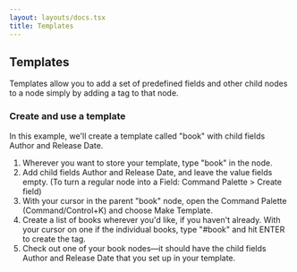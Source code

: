 ```yaml
---
layout: layouts/docs.tsx
title: Templates
---
```

## Templates

Templates allow you to add a set of predefined fields and other child nodes to a node simply by adding a tag to that node.

### Create and use a template

In this example, we'll create a template called "book" with child fields Author and Release Date.

1. Wherever you want to store your template, type "book" in the node.
2. Add child fields Author and Release Date, and leave the value fields empty. (To turn a regular node into a Field: Command Palette > Create field) 
3. With your cursor in the parent "book" node, open the Command Palette (Command/Control+K) and choose Make Template.
4. Create a list of books wherever you'd like, if you haven't already. With your cursor on one if the individual books, type "#book" and hit ENTER to create the tag.
5. Check out one of your book nodes—it should have the child fields Author and Release Date that you set up in your template.